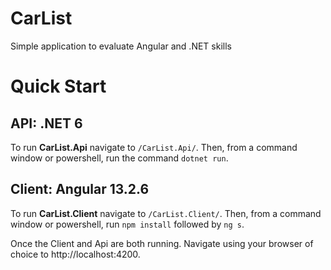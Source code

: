 # CarList
Simple application to evaluate Angular and .NET skills

# Quick Start
## API: .NET 6
To run **CarList.Api** navigate to `/CarList.Api/`. Then, from a command window or powershell, run the command `dotnet run`.
## Client: Angular 13.2.6
To run **CarList.Client** navigate to `/CarList.Client/`. Then, from a command window or powershell, run `npm install` followed by `ng s`.

Once the Client and Api are both running. Navigate using your browser of choice to http://localhost:4200.
